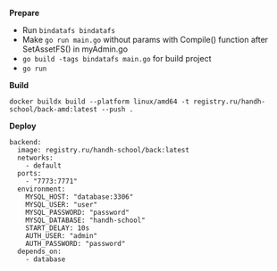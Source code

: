   **Prepare**
  - Run ```bindatafs bindatafs```       
  - Make ```go run main.go``` without params with Compile() function after SetAssetFS() in myAdmin.go
  - ```go build -tags bindatafs main.go``` for build project
  - ```go run```

  **Build**
  ```bigquery
docker buildx build --platform linux/amd64 -t registry.ru/handh-school/back-amd:latest --push .
  ```
  
  **Deploy**
  ````
  backend:
    image: registry.ru/handh-school/back:latest
    networks:
      - default
    ports:
      - "7773:7771"        
    environment:
      MYSQL_HOST: "database:3306"
      MYSQL_USER: "user"
      MYSQL_PASSWORD: "password"
      MYSQL_DATABASE: "handh-school"
      START_DELAY: 10s
      AUTH_USER: "admin"
      AUTH_PASSWORD: "password"
    depends_on:
      - database
      